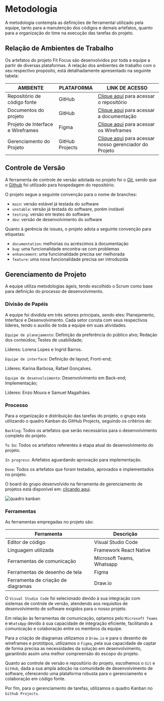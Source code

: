 
# Metodologia

A metodologia contempla as definições de ferramental utilizado pela equipe, tanto para a manutenção dos códigos e demais artefatos, quanto para a organização do time na execução das tarefas do projeto.

## Relação de Ambientes de Trabalho

Os artefatos do projeto Fit Focus são desenvolvidos por toda a equipe a partir de diversas plataformas. A relação dos ambientes de trabalho com o seu respectivo propósito, está detalhadamente apresentado na seguinte tabela:

| AMBIENTE                          | PLATAFORMA      | LINK DE ACESSO                                                                                                                  |
| --------------------------------- | --------------- | ------------------------------------------------------------------------------------------------------------------------------- |
| Repositório de código fonte       | GitHub          | <a href="https://github.com/ICEI-PUC-Minas-PMV-ADS/pmv-ads-2024-1-e3-proj-mov-t6-pmv-ads-2024-1-e3-proj-fitfocus" target="_blank">Clique aqui</a> para acessar o repositório |
| Documentos do projeto             | GitHub          | <a href="https://github.com/ICEI-PUC-Minas-PMV-ADS/pmv-ads-2024-1-e3-proj-mov-t6-pmv-ads-2024-1-e3-proj-fitfocus/tree/main/docs" target="_blank">Clique aqui</a> para acessar a documentação               |
| Projeto de Interface e Wireframes | Figma           | <a href="https://www.figma.com/file/P5qBH94UsWw7I5iaiJguJ0/FitFocus?type=design&node-id=0-1&mode=design&t=kGioFtVTHkXnIso6-0" target="_blank">Clique aqui</a> para acessar os Wireframes           |
| Gerenciamento do Projeto          | GitHub Projects | <a href="https://github.com/orgs/ICEI-PUC-Minas-PMV-ADS/projects/859" target="_blank">Clique aqui</a> para acessar nosso gerenciador do Projeto


## Controle de Versão

A ferramenta de controle de versão adotada no projeto foi o
[Git](https://git-scm.com/), sendo que o [Github](https://github.com)
foi utilizado para hospedagem do repositório.

O projeto segue a seguinte convenção para o nome de branches:

- `main`: versão estável já testada do software
- `unstable`: versão já testada do software, porém instável
- `testing`: versão em testes do software
- `dev`: versão de desenvolvimento do software

Quanto à gerência de issues, o projeto adota a seguinte convenção para
etiquetas:

- `documentation`: melhorias ou acréscimos à documentação
- `bug`: uma funcionalidade encontra-se com problemas
- `enhancement`: uma funcionalidade precisa ser melhorada
- `feature`: uma nova funcionalidade precisa ser introduzida

## Gerenciamento de Projeto

A equipe utiliza metodologias ágeis, tendo escolhido o Scrum como base para definição do processo de desenvolvimento.

### Divisão de Papéis

A equipe foi dividida em três setores principais, sendo eles: Planejamento, Interface e Desenvolvimento. Cada setor consta com seus respectivos líderes, tendo o auxílio de toda a equipe em suas atividades.

`Equipe de planejamento`: Definição da preferência do público alvo; Redação dos conteúdos; Testes de usabilidade;

Líderes: Lorena Lopes e Ingrid Barros.

`Equipe de interface`: Definição de layout; Front-end;

Líderes: Karina Barbosa, Rafael Gonçalves.

`Equipe de desenvolvimento`: Desenvolvimento em Back-end; Implementação;

Líderes: Enzo Moura e Samuel Magalhães.

### Processo

Para a organização e distribuição das tarefas do projeto, o grupo esta utilizando o quadro Kanban do GitHub Projects, seguindo os critérios de:

`Backlog`: Todos os artefatos que serão necessários para o desenvolvimento completo do projeto.

`To Do`: Todos os artefatos referentes à etapa atual do desenvolvimento do projeto.

`In progress`: Artefatos aguardando aprovação para implementação.

`Done`: Todos os artefatos que foram testados, aprovados e implementados no projeto.

O board do grupo desenvolvido na ferramenta de gerenciamento de projetos está disponível em: <a href="https://github.com/orgs/ICEI-PUC-Minas-PMV-ADS/projects/859" target="_blank">clicando aqui</a>.

![quadro kanban](https://github.com/ICEI-PUC-Minas-PMV-ADS/pmv-ads-2024-1-e3-proj-mov-t6-pmv-ads-2024-1-e3-proj-fitfocus/assets/89883311/54821603-307e-48a9-82e8-dbd83ba34b29)


### Ferramentas

As ferramentas empregadas no projeto são:

| Ferramenta | Descrição | 
| --- | --- | 
| Editor de código    | Visual Studio Code | 
| Linguagem utilizada | Framework React Native |
| Ferramentas de comunicação | Microsoft Teams, Whatsapp | 
| Ferramentas de desenho de tela | Figma |
|  Ferramenta de criação de diagramas | Draw.io |

O `Visual Studio Code` foi selecionado devido à sua integração com sistemas de controle de versão, atendendo aos requisitos de desenvolvimento de software exigidos para o nosso projeto. 

Em relação às ferramentas de comunicação, optamos pelo `Microsoft Teams` e `WhatsApp` devido à sua capacidade de integração eficiente, facilitando a comunicação e colaboração entre os membros da equipe.

Para a criação de diagramas utilizamos o `Draw.io` e para o desenho de wireframes e protótipos, utilizamos o `Figma`, pela sua capacidade de captar de forma precisa as necessidades da solução em desenvolvimento, garantindo assim uma melhor compreensão do escopo do projeto.

Quanto ao controle de versão e repositório do projeto, escolhemos o `Git` e `GitHub`, dada a sua ampla adoção na comunidade de desenvolvimento de software, oferecendo uma plataforma robusta para o gerenciamento e colaboração em código fonte.

Por fim, para o gerenciamento de tarefas, utilizamos o quadro Kanban no `Github Projects`.
